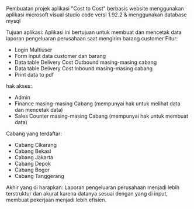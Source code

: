 Pembuatan projek aplikasi "Cost to Cost" berbasis website menggunakan aplikasi microsoft visual studio code versi 1.92.2 & menggunakan database mysql

Tujuan aplikasi: Aplikasi ini bertujuan untuk membuat dan mencetak data laporan pengeluaran perusahaan saat mengirim barang customer
Fitur:
- Login Multiuser
- Form input data customer dan barang
- Data table Delivery Cost Outbound masing-masing cabang
- Data table Delivery Cost Inbound masing-masing cabang
- Print data to pdf

hak akses:
- Admin
- Finance masing-masing Cabang (mempunyai hak untuk melihat data dan mencetak data)
- Sales Counter masing-masing Cabang (mempunyai hak untuk membuat data)

Cabang yang terdaftar:
- Cabang Cikarang
- Cabang Bekasi
- Cabang Jakarta
- Cabang Depok
- Cabang Bogor
- Cabang Tanggerang

Akhir yang di harapkan:
Laporan pengeluaran perusahaan menjadi lebih terstruktur dan akurat karena datanya sesuai dengan yang di input, membuat pekerjaan menjadi lebih efisien.
